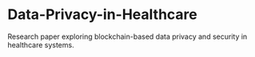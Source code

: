 # Data-Privacy-in-Healthcare
Research paper exploring blockchain-based data privacy and security in healthcare systems.
